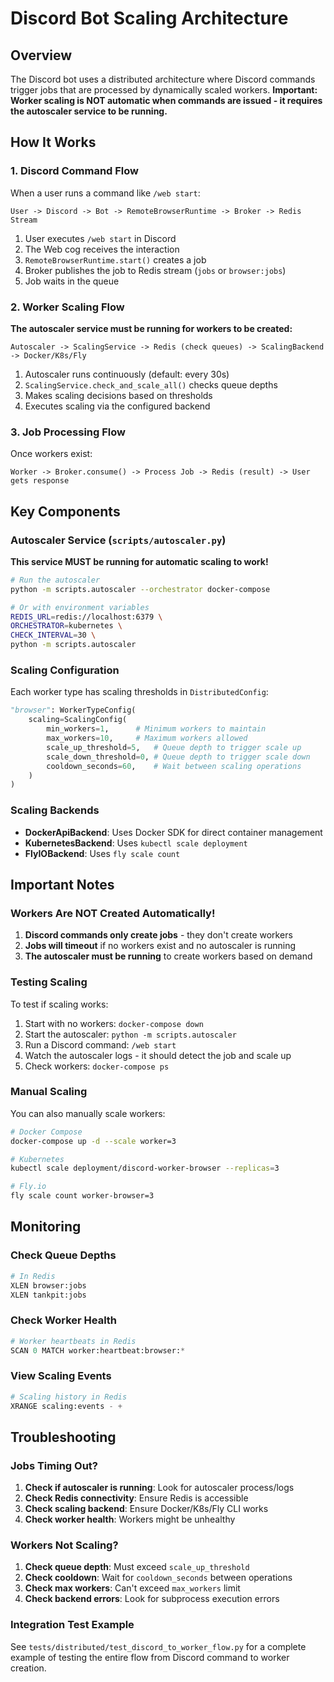 # Discord Bot Scaling Architecture

## Overview

The Discord bot uses a distributed architecture where Discord commands trigger jobs that are processed by dynamically scaled workers. **Important: Worker scaling is NOT automatic when commands are issued - it requires the autoscaler service to be running.**

## How It Works

### 1. Discord Command Flow

When a user runs a command like `/web start`:

```
User -> Discord -> Bot -> RemoteBrowserRuntime -> Broker -> Redis Stream
```

1. User executes `/web start` in Discord
2. The Web cog receives the interaction
3. `RemoteBrowserRuntime.start()` creates a job
4. Broker publishes the job to Redis stream (`jobs` or `browser:jobs`)
5. Job waits in the queue

### 2. Worker Scaling Flow

**The autoscaler service must be running for workers to be created:**

```
Autoscaler -> ScalingService -> Redis (check queues) -> ScalingBackend -> Docker/K8s/Fly
```

1. Autoscaler runs continuously (default: every 30s)
2. `ScalingService.check_and_scale_all()` checks queue depths
3. Makes scaling decisions based on thresholds
4. Executes scaling via the configured backend

### 3. Job Processing Flow

Once workers exist:

```
Worker -> Broker.consume() -> Process Job -> Redis (result) -> User gets response
```

## Key Components

### Autoscaler Service (`scripts/autoscaler.py`)

**This service MUST be running for automatic scaling to work!**

```bash
# Run the autoscaler
python -m scripts.autoscaler --orchestrator docker-compose

# Or with environment variables
REDIS_URL=redis://localhost:6379 \
ORCHESTRATOR=kubernetes \
CHECK_INTERVAL=30 \
python -m scripts.autoscaler
```

### Scaling Configuration

Each worker type has scaling thresholds in `DistributedConfig`:

```python
"browser": WorkerTypeConfig(
    scaling=ScalingConfig(
        min_workers=1,      # Minimum workers to maintain
        max_workers=10,     # Maximum workers allowed
        scale_up_threshold=5,   # Queue depth to trigger scale up
        scale_down_threshold=0, # Queue depth to trigger scale down
        cooldown_seconds=60,    # Wait between scaling operations
    )
)
```

### Scaling Backends

- **DockerApiBackend**: Uses Docker SDK for direct container management
- **KubernetesBackend**: Uses `kubectl scale deployment`
- **FlyIOBackend**: Uses `fly scale count`

## Important Notes

### Workers Are NOT Created Automatically!

1. **Discord commands only create jobs** - they don't create workers
2. **Jobs will timeout** if no workers exist and no autoscaler is running
3. **The autoscaler must be running** to create workers based on demand

### Testing Scaling

To test if scaling works:

1. Start with no workers: `docker-compose down`
2. Start the autoscaler: `python -m scripts.autoscaler`
3. Run a Discord command: `/web start`
4. Watch the autoscaler logs - it should detect the job and scale up
5. Check workers: `docker-compose ps`

### Manual Scaling

You can also manually scale workers:

```bash
# Docker Compose
docker-compose up -d --scale worker=3

# Kubernetes
kubectl scale deployment/discord-worker-browser --replicas=3

# Fly.io
fly scale count worker-browser=3
```

## Monitoring

### Check Queue Depths

```python
# In Redis
XLEN browser:jobs
XLEN tankpit:jobs
```

### Check Worker Health

```python
# Worker heartbeats in Redis
SCAN 0 MATCH worker:heartbeat:browser:*
```

### View Scaling Events

```python
# Scaling history in Redis
XRANGE scaling:events - +
```

## Troubleshooting

### Jobs Timing Out?

1. **Check if autoscaler is running**: Look for autoscaler process/logs
2. **Check Redis connectivity**: Ensure Redis is accessible
3. **Check scaling backend**: Ensure Docker/K8s/Fly CLI works
4. **Check worker health**: Workers might be unhealthy

### Workers Not Scaling?

1. **Check queue depth**: Must exceed `scale_up_threshold`
2. **Check cooldown**: Wait for `cooldown_seconds` between operations
3. **Check max workers**: Can't exceed `max_workers` limit
4. **Check backend errors**: Look for subprocess execution errors

### Integration Test Example

See `tests/distributed/test_discord_to_worker_flow.py` for a complete example of testing the entire flow from Discord command to worker creation.